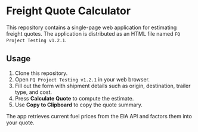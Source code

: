 # Freight Quote Calculator

This repository contains a single-page web application for estimating freight quotes.
The application is distributed as an HTML file named `FQ Project Testing v1.2.1`.

## Usage
1. Clone this repository.
2. Open `FQ Project Testing v1.2.1` in your web browser.
3. Fill out the form with shipment details such as origin, destination, trailer type, and cost.
4. Press **Calculate Quote** to compute the estimate.
5. Use **Copy to Clipboard** to copy the quote summary.

The app retrieves current fuel prices from the EIA API and factors them into your quote.
